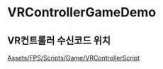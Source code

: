 # VRControllerGameDemo

## VR컨트롤러 수신코드 위치
[Assets/FPS/Scripts/Game/VRControllerScript](https://github.com/jellypower/RasPiGunshootGameDemo/tree/master/Assets/FPS/Scripts/Game/VRControllerScript)

